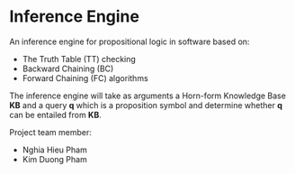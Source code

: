 # Inference Engine
 An inference engine for propositional logic in software based on:
 - The Truth Table (TT) checking
 - Backward Chaining (BC)
 - Forward Chaining (FC) algorithms
 
The inference engine will take as arguments a Horn-form Knowledge Base **KB** and a query **q** which is a proposition symbol and determine whether **q** can be entailed from **KB**.

Project team member:
- Nghia Hieu Pham
- Kim Duong Pham
